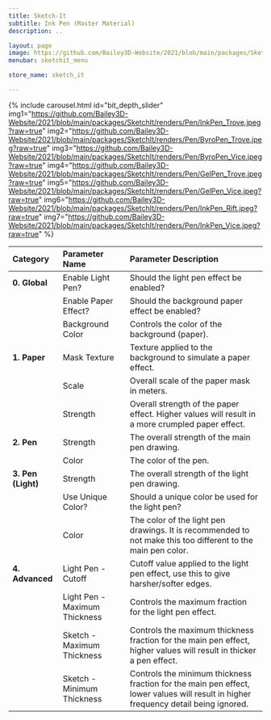 ```yaml
---
title: Sketch-It
subtitle: Ink Pen (Master Material)
description: ..

layout: page
image: https://github.com/Bailey3D-Website/2021/blob/main/packages/SketchIt/banner.png?raw=true
menubar: sketchit_menu

store_name: sketch_it

---
```

{% include carousel.html id="bit_depth_slider"
  img1="https://github.com/Bailey3D-Website/2021/blob/main/packages/SketchIt/renders/Pen/InkPen_Trove.jpeg?raw=true"
  img2="https://github.com/Bailey3D-Website/2021/blob/main/packages/SketchIt/renders/Pen/ByroPen_Trove.jpeg?raw=true"
  img3="https://github.com/Bailey3D-Website/2021/blob/main/packages/SketchIt/renders/Pen/ByroPen_Vice.jpeg?raw=true"
  img4="https://github.com/Bailey3D-Website/2021/blob/main/packages/SketchIt/renders/Pen/GelPen_Trove.jpeg?raw=true"
  img5="https://github.com/Bailey3D-Website/2021/blob/main/packages/SketchIt/renders/Pen/GelPen_Vice.jpeg?raw=true"
  img6="https://github.com/Bailey3D-Website/2021/blob/main/packages/SketchIt/renders/Pen/InkPen_Rift.jpeg?raw=true"
  img7="https://github.com/Bailey3D-Website/2021/blob/main/packages/SketchIt/renders/Pen/InkPen_Vice.jpeg?raw=true"
%}

|<b>Category</b>|<b>Parameter Name</b>|<b>Parameter Description</b>|
|:---|:---|:---|
|<b>0. Global</b>|Enable Light Pen?|Should the light pen effect be enabled?|
||Enable Paper Effect?|Should the background paper effect be enabled?|
||Background Color|Controls the color of the background (paper).|
|<b>1. Paper</b>|Mask Texture|Texture applied to the background to simulate a paper effect.|
||Scale|Overall scale of the paper mask in meters.|
||Strength|Overall strength of the paper effect. Higher values will result in a more crumpled paper effect.|
|<b>2. Pen</b>|Strength|The overall strength of the main pen drawing.|
||Color|The color of the pen.|
|<b>3. Pen (Light)</b>|Strength|The overall strength of the light pen drawing.|
||Use Unique Color?|Should a unique color be used for the light pen?|
||Color|The color of the light pen drawings. It is recommended to not make this too different to the main pen color.|
|<b>4. Advanced</b>|Light Pen - Cutoff|Cutoff value applied to the light pen effect, use this to give harsher/softer edges.|
||Light Pen - Maximum Thickness|Controls the maximum fraction for the light pen effect.|
||Sketch - Maximum Thickness|Controls the maximum thickness fraction for the main pen effect, higher values will result in thicker a pen effect.|
||Sketch - Minimum Thickness|Controls the minimum thickness fraction for the main pen effect, lower values will result in higher frequency detail being ignored.|
